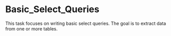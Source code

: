 # Basic_Select_Queries
This task focuses on writing basic select queries. The goal is to extract data from one or more tables.
